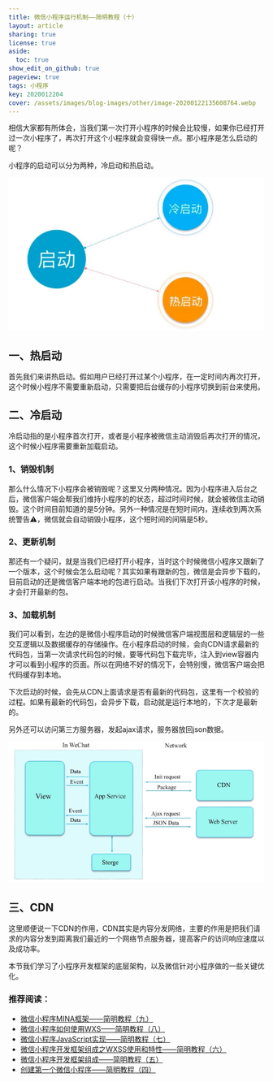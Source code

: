 ```yaml
---
title: 微信小程序运行机制——简明教程（十）
layout: article
sharing: true
license: true
aside:
  toc: true
show_edit_on_github: true
pageview: true
tags: 小程序
key: 2020012204
cover: /assets/images/blog-images/other/image-20200122135608764.webp
---
```




 相信大家都有所体会，当我们第一次打开小程序的时候会比较慢，如果你已经打开过一次小程序了，再次打开这个小程序就会变得快一点。那小程序是怎么启动的呢？

小程序的启动可以分为两种，冷启动和热启动。

![image-20200122135608764](/assets/images/blog-images/other/image-20200122135608764.webp)



## 一、热启动

首先我们来讲热启动。假如用户已经打开过某个小程序，在一定时间内再次打开，这个时候小程序不需要重新启动，只需要把后台缓存的小程序切换到前台来使用。





## 二、冷启动

冷启动指的是小程序首次打开，或者是小程序被微信主动消毁后再次打开的情况，这个时候小程序需要重新加载启动。





### 1、销毁机制

那么什么情况下小程序会被销毁呢？这里又分两种情况。因为小程序进入后台之后，微信客户端会帮我们维持小程序的的状态，超过时间时候，就会被微信主动销毁。这个时间目前知道的是5分钟。另外一种情况是在短时间内，连续收到两次系统警告⚠️，微信就会自动销毁小程序，这个短时间的间隔是5秒。

### 2、更新机制

那还有一个疑问，就是当我们已经打开小程序，当时这个时候微信小程序又跟新了一个版本，这个时候会怎么启动呢？其实如果有跟新的包，微信是会异步下载的，目前启动的还是微信客户端本地的包进行启动。当我们下次打开该小程序的时候，才会打开最新的包。



### 3、加载机制

我们可以看到，左边的是微信小程序启动的时候微信客户端视图层和逻辑层的一些交互逻辑以及数据缓存的存储操作。在小程序启动的时候，会向CDN请求最新的代码包，当第一次请求代码包的时候，要等代码包下载完毕，注入到view容器内才可以看到小程序的页面。所以在网络不好的情况下，会特别慢，微信客户端会把代码缓存到本地。

下次启动的时候，会先从CDN上面请求是否有最新的代码包，这里有一个校验的过程。如果有最新的代码包，会异步下载，启动就是运行本地的，下次才是最新的。

另外还可以访问第三方服务器，发起ajax请求，服务器放回json数据。



![image-20200122142013634](/assets/images/blog-images/other/image-20200122142013634.webp)



## 三、CDN

这里顺便说一下CDN的作用，CDN其实是内容分发网络，主要的作用是把我们请求的内容分发到距离我们最近的一个网络节点服务器，提高客户的访问响应速度以及成功率。 



本节我们学习了小程序开发框架的底层架构，以及微信针对小程序做的一些关键优化。



### 推荐阅读：



- [微信小程序MINA框架——简明教程（九）](https://muitlog.com/2020/01/22/2020012203.html)
- [微信小程序如何使用WXS——简明教程（八）](https://muitlog.com/2020/01/22/2020012202.html)
- [微信小程序JavaScript实现——简明教程（七）](https://muitlog.com/2020/01/22/2020012201.html)
- [微信小程序开发框架组成之WXSS使用和特性——简明教程（六）](https://muitlog.com/2020/01/21/2020012102.html)
- [微信小程序开发框架组成——简明教程（五）](https://muitlog.com/2020/01/21/2020012101.html)
- [创建第一个微信小程序——简明教程（四）](https://muitlog.com/2020/01/20/2020012004.html)



